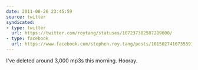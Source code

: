 ```yaml
---
date: 2011-08-26 23:45:59
source: twitter
syndicated:
- type: twitter
  url: https://twitter.com/roytang/statuses/107237382587289600/
- type: facebook
  url: https://www.facebook.com/stephen.roy.tang/posts/10150274107353912
---
```


I've deleted around 3,000 mp3s this morning. Hooray.